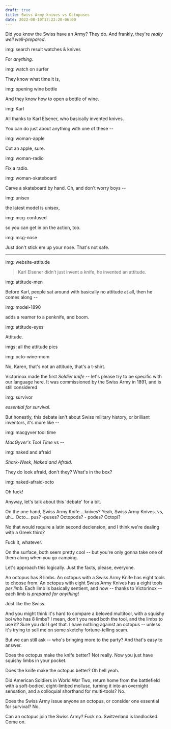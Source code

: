```yaml
---
draft: true
title: Swiss Army knives vs Octopuses
date: 2022-08-10T17:22:20-06:00
---
```


Did you know the Swiss have an Army?
They do.
And frankly,
they're _really well well-prepared_.

img: search result watches & knives

For _anything_.

img: watch on surfer

They know what time it is,

img: opening wine bottle

And they know how to open a
bottle of wine.

img: Karl

All thanks to Karl Elsener,
who basically invented knives.

You can do just about anything
with one of these --

img: woman-apple

Cut an apple, sure.

img: woman-radio

Fix a radio.

img: woman-skateboard

Carve a skateboard by hand.
Oh, and don't worry boys --

img: unisex

the latest model is unisex,

img: mcg-confused

so you can get in on the action, too.

img: mcg-nose

Just don't stick em up your nose.
That's not safe.

------

img: website-attitude

> Karl Elsener didn’t just invent a knife,
> he invented an attitude.

img: attitude-men

Before Karl, people sat around
with basically no attitude at all,
then he comes along --

img: model-1890

adds a reamer to a penknife,
and boom.

img: attitude-eyes

Attitude.

imgs: all the attitude pics

img: octo-wine-mom

No, Karen,
that's not an attitude,
that's a t-shirt.

Victorinox made the first _Soldier knife_ --
let's please try to be specific with our language here.
It was commissioned by the Swiss Army in 1891,
and is still considered

img: survivor

_essential for survival_.

But honestly,
this debate isn't about
Swiss military history,
or brilliant inventors,
it's more like --

img: macgyver tool time

_MacGyver's Tool Time_ vs --

img: naked and afraid

_Shark-Week, Naked and Afraid_.

They do look afraid, don't they?
What's in the box?

img: naked-afraid-octo

Oh fuck!

Anyway,
let's talk about this 'debate'
for a bit.

On the one hand,
Swiss Army Knife… knives?
Yeah, Swiss Army Knives.
vs, uh…
Octo… pus? -puses?
Octopods? - podes?
Octopi?

No that would require
a latin second declension,
and I think we're dealing with
a Greek third?

Fuck it, whatever.

On the surface,
both seem pretty cool --
but you're only gonna take one of them along
when you go camping.

Let's approach this logically.
Just the facts, please, everyone.

An octopus has 8 limbs.
An octopus with a Swiss Army Knife
has eight tools to choose from.
An octopus with eight Swiss Army Knives
has a eight tools _per limb_.
Each limb is basically sentient,
and now --
thanks to Victorinox --
each limb is _prepared for anything_!

Just like the Swiss.

And you might think it's hard to compare a
beloved multitool,
with a squishy boi who has 8 limbs?
I mean, don't you need both
the tool, and the limbs to use it?
Sure you do!
I get that.
I have nothing against an octopus --
unless it's trying to sell me
on some sketchy fortune-telling scam.

But we can still ask --
who's bringing more to the party?
And that's easy to answer.

Does the octopus make the knife better?
Not really.
Now you just have squishy
limbs in your pocket.

Does the knife make the octopus better?
Oh hell yeah.

Did American Soldiers in World War Two,
return home from the battlefield
with a soft-bodied, eight-limbed mollusc,
turning it into an overnight sensation,
and a colloquial shorthand
for multi-tools?
No.

Does the Swiss Army
issue anyone an octopus,
or consider one essential for survival?
No.

Can an octopus
join the Swiss Army?
Fuck no.
Switzerland is landlocked.
Come on.
